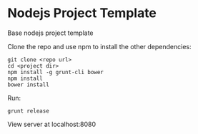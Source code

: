 Nodejs Project Template
=============

Base nodejs project template

Clone the repo and use npm to install the other dependencies:

```
git clone <repo url>
cd <project dir>
npm install -g grunt-cli bower
npm install
bower install
```

Run:
```
grunt release
```

View server at localhost:8080

